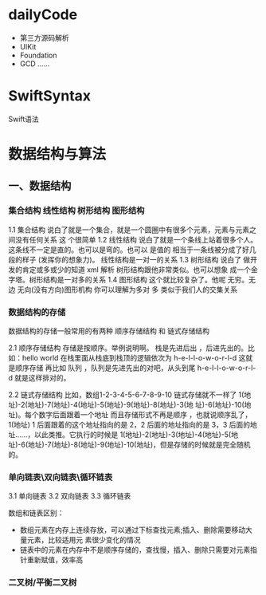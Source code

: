 # dailyCode

* 第三方源码解析
* UIKit
* Foundation
* GCD
……


# SwiftSyntax
Swift语法

# 数据结构与算法

## 一、数据结构

### 集合结构 线性结构 树形结构 图形结构

1.1 集合结构 说白了就是一个集合，就是一个圆圈中有很多个元素，元素与元素之间没有任何关系 这 个很简单
1.2 线性结构 说白了就是一个条线上站着很多个人。 这条线不一定是直的。也可以是弯的。也可以 是值的 相当于一条线被分成了好几段的样子 (发挥你的想象力)。 线性结构是一对一的关系
1.3 树形结构 说白了 做开发的肯定或多或少的知道 xml 解析 树形结构跟他非常类似。也可以想象
成一个金字塔。树形结构是一对多的关系
1.4 图形结构 这个就比较复杂了。他呢 无穷。无边 无向(没有方向)图形机构 你可以理解为多对
多 类似于我们人的交集关系


### 数据结构的存储

数据结构的存储一般常用的有两种 顺序存储结构 和 链式存储结构

2.1 顺序存储结构
存储是按顺序。举例说明啊。 栈是先进后出 ，后进先出的。比如：hello world 在栈里面从栈底到栈顶的逻辑依次为 h-e-l-l-o-w-o-r-l-d 这就是顺序存储 再比如 队列 ，队列是先进先出的对吧，从头到尾 h-e-l-l-o-w-o-r-l-d 就是这样排对的。

2.2 链式存储结构
比如，数组1-2-3-4-5-6-7-8-9-10 链式存储就不一样了 1(地址)-2(地址)-7(地址)-4(地址)-5(地址)-9(地址)-8(地址)-3(地 址)-6(地址)-10(地址)。每个数字后面跟着一个地址 而且存储形式不再是顺序 ，也就说顺序乱了，1(地址) 1 后面跟着的这个地址指向的是 2，2 后面的地址指向的是 3，3 后面的地址……，以此类推。它执行的时候是 1(地址)-2(地址)-3(地址)-4(地址)-5(地址)-6(地址)-7(地址)-8(地址)-9(地址)-10(地址)，但是存储的时候就是完全随机的。

### 单向链表\双向链表\循环链表

3.1 单向链表
3.2 双向链表
3.3 循环链表


数组和链表区别：
* 数组元素在内存上连续存放，可以通过下标查找元素;插入、删除需要移动大量元素，比较适用元 素很少变化的情况
* 链表中的元素在内存中不是顺序存储的，查找慢，插入、删除只需要对元素指针重新赋值，效率高


### 二叉树/平衡二叉树